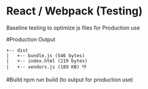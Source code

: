 # React / Webpack (Testing)
Baseline testing to optimize js files for Production use

#Production Output
```
+-- dist
|   +-- bundle.js (546 bytes)
|   +-- index.html (219 bytes)
|   +-- vendors.js (189 KB) 👎
```

#Build
npm run build (to output for production use)


